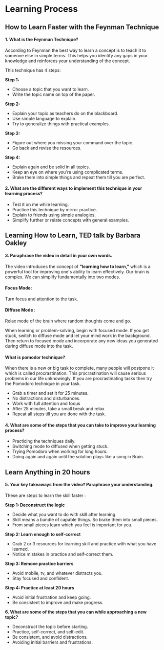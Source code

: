 # Learning Process

## How to Learn Faster with the Feynman Technique

#### 1. What is the Feynman Technique?
According to Feynman the best way to learn a concept is to teach it to someone else in simple terms. This helps you identify any gaps in your knowledge and reinforces your understanding of the concept.

This technique has 4 steps:

**Step 1:**
 -  Choose a topic that you want to learn.
 - Write the topic name on top of the paper.
 
 **Step 2:**
 - Explain your topic as teachers do on the blackboard.
 - Use simple language to explain.
 - Try to generalize things with practical examples.
 
  **Step 3:**
 - Figure out where you missing your command over the topic.
 - Go back and revise the resources.
 
 **Step 4:**
 - Explain again and be solid in all topics.
 - Keep an eye on where you're using complicated terms.
 - Brake them into simple things and repeat them till you are perfect.
 
 #### 2. What are the different ways to implement this technique in your learning process?

 - Test it on me while learning. 
 - Practice this technique by mirror practice.
 - Explain to friends using simple analogies.
 - Simplify further or relate concepts with general examples.

## Learning How to Learn, TED talk by Barbara Oakley

#### 3. Paraphrase the video in detail in your own words.
The video introduces the concept of **"learning how to learn,"** which is a powerful tool for improving one's ability to learn effectively. Our brain is complex. We can simplify fundamentally into two modes.

#### Focus Mode:
Turn focus and attention to the task.

#### Diffuse Mode :
Relax mode of the brain where random thoughts come and go.

When learning or problem-solving, begin with focused mode. If you get stuck, switch to diffuse mode and let your mind work in the background.
Then return to focused mode and incorporate any new ideas you generated during diffuse mode into the task.


#### What is pomodor technique?

When there is a new or big task to complete, many people will postpone it which is called procrastination. This procrastination will cause serious problems in our life unknowingly. 
If you are procrastinating tasks then try the Pomodoro technique in your task.

 - Grab a timer and set it for 25 minutes.
 - No distractions and disturbances.
 - Work with full attention and focus
 - After 25 minutes, take a small break and relax
 - Repeat all steps till you are done with the task.
 
#### 4. What are some of the steps that you can take to improve your learning process?
- Practicing the techniques daily.
- Switching mode to diffused when getting stuck.
- Trying Pomodoro when working for long hours.
- Doing again and again until the solution plays like a song in Brain.

## Learn Anything in 20 hours
#### 5. Your key takeaways from the video? Paraphrase your understanding.
These are steps to learn the skill faster :

**Step 1: Deconstruct the logic**
 - Decide what you want to do with skill after learning.
 - Skill means a bundle of capable things. So brake them into small pieces.
 - From small pieces learn which you feel is important for you.

**Step 2: Learn enough to self-correct**
 - Grab 2 or 3 resources for learning skill and practice with what you have learned.
 - Notice mistakes in practice and self-correct them.

**Step 3: Remove practice barriers**
 - Avoid mobile, tv, and whatever distracts you.
 - Stay focused and confident.

**Step 4: Practice at least 20 hours**
 - Avoid initial frustration and keep going.
 - Be consistent to improve and make progress.


**6. What are some of the steps that you can while approaching a new topic?**

- Deconstruct the topic before starting.
- Practice, self-correct, and self-edit.
- Be consistent, and avoid distractions.
- Avoiding initial barriers and frustrations.
